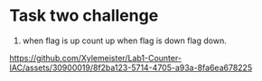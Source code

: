 # Task two challenge

1. when flag is up count up when flag is down flag down.

https://github.com/Xylemeister/Lab1-Counter-IAC/assets/30900019/8f2ba123-5714-4705-a93a-8fa6ea678225

